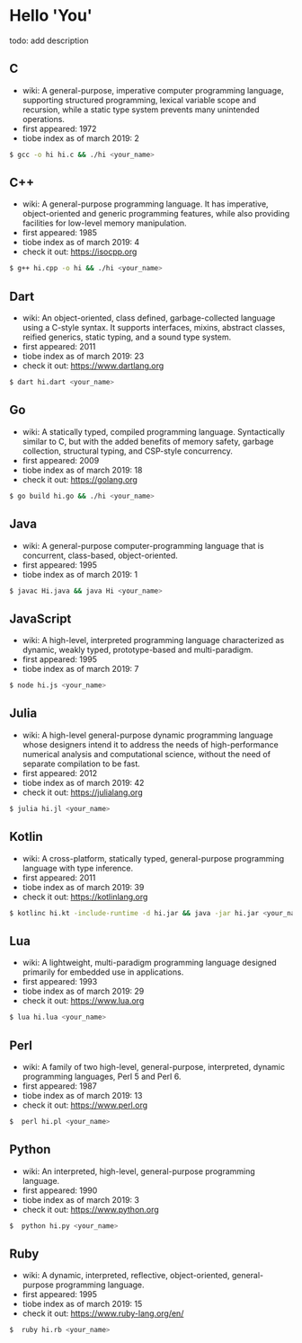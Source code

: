 # Hello 'You'

todo: add description

## C

  - wiki: A general-purpose, imperative computer programming language, supporting structured programming, lexical variable scope and recursion, while a static type system prevents many unintended operations.
  - first appeared: 1972
  - tiobe index as of march 2019: 2

```sh
$ gcc -o hi hi.c && ./hi <your_name>
```

## C++

  - wiki: A general-purpose programming language. It has imperative, object-oriented and generic programming features, while also providing facilities for low-level memory manipulation.
  - first appeared: 1985
  - tiobe index as of march 2019: 4
  - check it out: https://isocpp.org

```sh
$ g++ hi.cpp -o hi && ./hi <your_name>
```

## Dart

  - wiki: An object-oriented, class defined, garbage-collected language using a C-style syntax. It supports interfaces, mixins, abstract classes, reified generics, static typing, and a sound type system.
  - first appeared: 2011
  - tiobe index as of march 2019: 23
  - check it out: https://www.dartlang.org

```sh
$ dart hi.dart <your_name>
```

## Go

  - wiki: A statically typed, compiled programming language. Syntactically similar to C, but with the added benefits of memory safety, garbage collection, structural typing, and CSP-style concurrency.
  - first appeared: 2009
  - tiobe index as of march 2019: 18
  - check it out: https://golang.org

```sh
$ go build hi.go && ./hi <your_name>
```

## Java

  - wiki: A general-purpose computer-programming language that is concurrent, class-based, object-oriented.
  - first appeared: 1995
  - tiobe index as of march 2019: 1

```sh
$ javac Hi.java && java Hi <your_name>
```

## JavaScript

  - wiki: A high-level, interpreted programming language characterized as dynamic, weakly typed, prototype-based and multi-paradigm.
  - first appeared: 1995
  - tiobe index as of march 2019: 7

```sh
$ node hi.js <your_name>
```

## Julia

  - wiki: A high-level general-purpose dynamic programming language whose designers intend it to address the needs of high-performance numerical analysis and computational science, without the need of separate compilation to be fast.
  - first appeared: 2012
  - tiobe index as of march 2019: 42
  - check it out: https://julialang.org

```sh
$ julia hi.jl <your_name>
```

## Kotlin

  - wiki: A cross-platform, statically typed, general-purpose programming language with type inference.
  - first appeared: 2011
  - tiobe index as of march 2019: 39
  - check it out: https://kotlinlang.org

```sh
$ kotlinc hi.kt -include-runtime -d hi.jar && java -jar hi.jar <your_name>
```

## Lua

  - wiki: A lightweight, multi-paradigm programming language designed primarily for embedded use in applications.
  - first appeared: 1993
  - tiobe index as of march 2019: 29
  - check it out: https://www.lua.org

```sh
$ lua hi.lua <your_name>
```

## Perl

  - wiki: A family of two high-level, general-purpose, interpreted, dynamic programming languages, Perl 5 and Perl 6.
  - first appeared: 1987
  - tiobe index as of march 2019: 13
  - check it out: https://www.perl.org

```sh
$  perl hi.pl <your_name>
```

## Python

  - wiki: An interpreted, high-level, general-purpose programming language.
  - first appeared: 1990
  - tiobe index as of march 2019: 3
  - check it out: https://www.python.org

```sh
$  python hi.py <your_name>
```

## Ruby

  - wiki: A dynamic, interpreted, reflective, object-oriented, general-purpose programming language.
  - first appeared: 1995
  - tiobe index as of march 2019: 15
  - check it out: https://www.ruby-lang.org/en/

```sh
$  ruby hi.rb <your_name>
```
